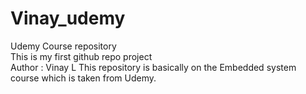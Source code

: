 # Vinay_udemy
Udemy Course repository <br>
This is my first github repo project
<br>
Author : Vinay L
This repository is basically on the Embedded system course which is taken from Udemy.